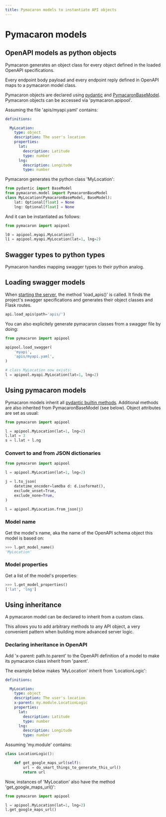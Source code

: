 ```yaml
---
title: Pymacaron models to instantiate API objects
---
```


Pymacaron models
================

## OpenAPI models as python objects

Pymacaron generates an object class for every object defined in the loaded OpenAPI specifications.

Every endpoint body payload and every endpoint reply defined in OpenAPI maps to a pymacaron model class.

Pymacaron objects are declared using [pydantic](https://pydantic-docs.helpmanual.io/) and [PymacaronBaseModel](https://github.com/pymacaron/pymacaron-core/blob/master/pymacaron_core/models.py). Pymacaron objects can be accessed via 'pymacaron.apipool'.

Assuming the file 'apis/myapi.yaml' contains:

```yaml
definitions:

  MyLocation:
    type: object
    description: The user's location
    properties:
      lat:
        description: Latitude
        type: number
      lng:
        description: Longitude
        type: number
```

Pymacaron generates the python class 'MyLocation':

```python
from pydantic import BaseModel
from pymacaron.model import PymacaronBaseModel
class MyLocation(PymacaronBaseModel, BaseModel):
    lat: Optional[float] = None
    lng: Optional[float] = None
```

And it can be instantiated as follows:

```python
from pymacaron import apipool

l0 = apipool.myapi.MyLocation()
l1 = apipool.myapi.MyLocation(lat=1, lng=2)
```

## Swagger types to python types

Pymacaron handles mapping swagger types to their python analog.

## Loading swagger models

When [starting the server](http://pymacaron.com/code.html), the method 'load_apis()' is called. It finds the project's swagger specifications and generates their object classes and Flask routes.

```python
api.load_apis(path='apis/')
```

You can also explicitely generate pymacaron classes from a swagger file by doing:

```python
from pymacaron import apipool

apipool.load_swagger(
    'myapi',
    'apis/myapi.yaml',
)

# class MyLocation now exists:
l = apipool.myapi.MyLocation(lat=1, lng=2)
```

## Using pymacaron models

Pymacaron models inherit all [pydantic builtin methods](https://pydantic-docs.helpmanual.io/). Additional methods are also inherited from PymacaronBaseModel (see below). Object attributes are set as usual:

```python
from pymacaron import apipool

l = apipool.MyLocation(lat=1, lng=2)
l.lat = 3
s = l.lat + l.ng
```

### Convert to and from JSON dictionaries

```python
from pymacaron import apipool

l = apipool.MyLocation(lat=1, lng=2)

j = l.to_json(
    datetime_encoder=lamdba d: d.isoformat(),
    exclude_unset=True,
    exclude_none=True,
)

l = apipool.MyLocation.from_json(j)
```

### Model name

Get the model's name, aka the name of the OpenAPI schema object this model is
based on:

```python
>>> l.get_model_name()
'MyLocation'
```

### Model properties

Get a list of the model's properties:

```python
>>> l.get_model_properties()
['lat', 'lng']
```

## Using inheritance

A pymacaron model can be declared to inherit from a custom class.

This allows you to add arbitrary methods to any API object, a very convenient pattern when building more advanced server logic.

### Declaring inheritance in OpenAPI

Add 'x-parent: path.to.parent' to the OpenAPI definition of a model to make
its pymacaron class inherit from 'parent'.

The example below makes 'MyLocation' inherit from 'LocationLogic':

```yaml
definitions:

  MyLocation:
    type: object
    description: The user's location
    x-parent: my.module.LocationLogic
    properties:
      lat:
        description: Latitude
        type: number
      lng:
        description: Longitude
        type: number
```

Assuming 'my.module' contains:

```python
class LocationLogic():

    def get_google_maps_url(self):
        url = do_smart_things_to_generate_this_url()
        return url
```

Now, instances of 'MyLocation' also have the method 'get_google_maps_url()':

```python
from pymacaron import apipool

l = apipool.MyLocation(lat=1, lng=2)
l.get_google_maps_url()
```
